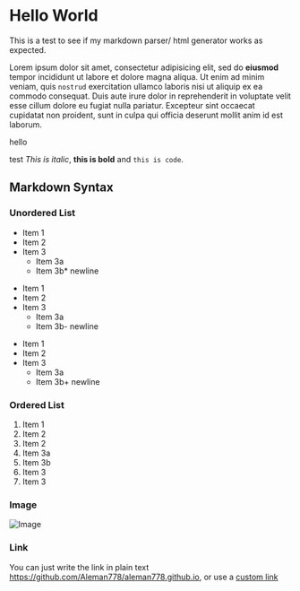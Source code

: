 # Hello World
This is a test to see if my markdown parser/ html generator works as expected.

Lorem ipsum dolor sit amet, consectetur adipisicing elit,
sed do **eiusmod** tempor incididunt ut labore et dolore magna aliqua. Ut enim ad minim veniam,
quis `nostrud` exercitation ullamco laboris nisi ut aliquip ex ea commodo consequat. Duis aute irure
dolor in reprehenderit in voluptate velit esse cillum dolore eu fugiat nulla pariatur. Excepteur sint
occaecat cupidatat non proident, sunt in culpa qui officia deserunt mollit anim id est laborum.

hello

test *This is italic*, **this is bold** and `this is code`.

## Markdown Syntax

### Unordered List
* Item 1
* Item 2
* Item 3
  * Item 3a
  * Item 3b*
    newline
- Item 1
- Item 2
- Item 3
  - Item 3a
  - Item 3b-
    newline

+ Item 1
+ Item 2
+ Item 3
  + Item 3a
  + Item 3b+
    newline

### Ordered List
1. Item 1
2. Item 2
3. Item 2
  1. Item 3a
  2. Item 3b
4. Item 3
3. Item 3

### Image
![Image](https://upload.wikimedia.org/wikipedia/commons/thumb/7/70/Inadvertent_greeking_in_The_Straits_Times_%2826_April_2014%29%2C_Singapore_-_20140428.jpg/1920px-Inadvertent_greeking_in_The_Straits_Times_%2826_April_2014%29%2C_Singapore_-_20140428.jpg)
         
### Link
You can just write the link in plain text https://github.com/Aleman778/aleman778.github.io,
or use a [custom link](https://github.com/Aleman778/aleman778.github.io)
                                
                                